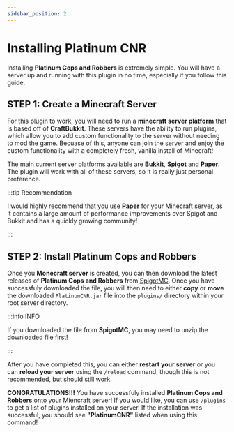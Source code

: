 ```yaml
---
sidebar_position: 2
---
```


# Installing Platinum CNR

Installing **Platinum Cops and Robbers** is extremely simple. You will have a server up and running with this plugin in no time, especially if you follow this guide.

## STEP 1: Create a Minecraft Server

For this plugin to work, you will need to run a **minecraft server platform** that is based off of **CraftBukkit**. These servers have the ability to run plugins, which allow you to add custom functionality to the server
without needing to mod the game. Becuase of this, anyone can join the server and enjoy the custom functionality with a completely fresh, vanilla install of Minecraft!

The main current server platforms available are **[Bukkit](https://dev.bukkit.org/)**, **[Spigot](https://www.spigotmc.org/)** and **[Paper](https://papermc.io/)**. The plugin will work with all of these servers, so it is really
just personal preference.

:::tip Recommendation

I would highly recommend that you use **[Paper](https://papermc.io/)** for your Minecraft server, as it contains a large amount of performance improvements over Spigot and Bukkit and has a quickly growing community!

:::

## STEP 2: Install Platinum Cops and Robbers

Once you **Monecraft server** is created, you can then download the latest releases of **Platinum Cops and Robbers** from [SpigotMC](https://www.spigotmc.org/). Once you have successfuly downloaded the file, you will then need to either
**copy** or **move** the downloaded `PlatinumCNR.jar` file into the `plugins/` directory within your root server directory.

:::info INFO

If you downloaded the file from **SpigotMC**, you may need to unzip the downloaded file first!

:::

After you have completed this, you can either **restart your server** or you can **reload your server** using the `/reload` command, though this is not recommended, but should still work.

**CONGRATULATIONS!!!** You have successfuly installed **Platinum Cops and Robbers** onto your Miencraft server! If you would like, you can use `/plugins` to get a list of plugins installed on your server. If the installation was successful, you should
see **"PlatinumCNR"** listed when using this command!


